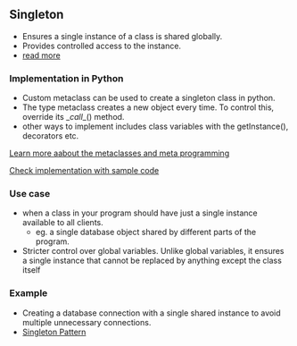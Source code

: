 ## Singleton
- Ensures a single instance of a class is shared globally.
- Provides controlled access to the instance.
- [read more](https://refactoring.guru/design-patterns/singleton)

### Implementation in Python

- Custom metaclass can be used to create a singleton class in python.
- The type metaclass creates a new object every time. To control this, override its \__call__() method. 
- other ways to implement includes class variables with the getInstance(), decorators etc.

[Learn more aabout the metaclasses and meta programming](https://www.geeksforgeeks.org/metaprogramming-metaclasses-python/)

[Check implementation with sample code](https://refactoring.guru/design-patterns/singleton/python/example#example-0)

### Use case
- when a class in your program should have just a single instance available to all clients.
    - eg. a single database object shared by different parts of the program.
- Stricter control over global variables. Unlike global variables, it ensures a single instance that cannot be replaced by anything except the class itself

### Example 
- Creating a database connection with a single shared instance to avoid multiple unnecessary connections.
- [Singleton Pattern](db_singleton_example.py)